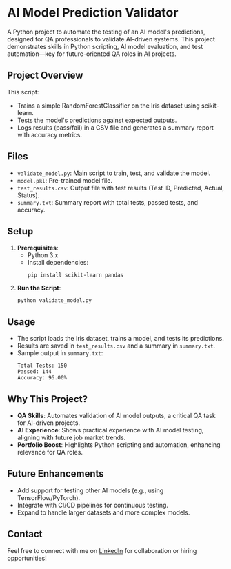 # AI Model Prediction Validator

A Python project to automate the testing of an AI model's predictions, designed for QA professionals to validate AI-driven systems. This project demonstrates skills in Python scripting, AI model evaluation, and test automation—key for future-oriented QA roles in AI projects.

## Project Overview
This script:
- Trains a simple RandomForestClassifier on the Iris dataset using scikit-learn.
- Tests the model's predictions against expected outputs.
- Logs results (pass/fail) in a CSV file and generates a summary report with accuracy metrics.

## Files
- `validate_model.py`: Main script to train, test, and validate the model.
- `model.pkl`: Pre-trained model file.
- `test_results.csv`: Output file with test results (Test ID, Predicted, Actual, Status).
- `summary.txt`: Summary report with total tests, passed tests, and accuracy.

## Setup
1. **Prerequisites**:
   - Python 3.x
   - Install dependencies:
     ```
     pip install scikit-learn pandas
     ```
2. **Run the Script**:
   ```
   python validate_model.py
   ```

## Usage
- The script loads the Iris dataset, trains a model, and tests its predictions.
- Results are saved in `test_results.csv` and a summary in `summary.txt`.
- Sample output in `summary.txt`:
  ```
  Total Tests: 150
  Passed: 144
  Accuracy: 96.00%
  ```

## Why This Project?
- **QA Skills**: Automates validation of AI model outputs, a critical QA task for AI-driven projects.
- **AI Experience**: Shows practical experience with AI model testing, aligning with future job market trends.
- **Portfolio Boost**: Highlights Python scripting and automation, enhancing relevance for QA roles.

## Future Enhancements
- Add support for testing other AI models (e.g., using TensorFlow/PyTorch).
- Integrate with CI/CD pipelines for continuous testing.
- Expand to handle larger datasets and more complex models.

## Contact
Feel free to connect with me on [LinkedIn](https://www.linkedin.com/in/yourprofile) for collaboration or hiring opportunities!